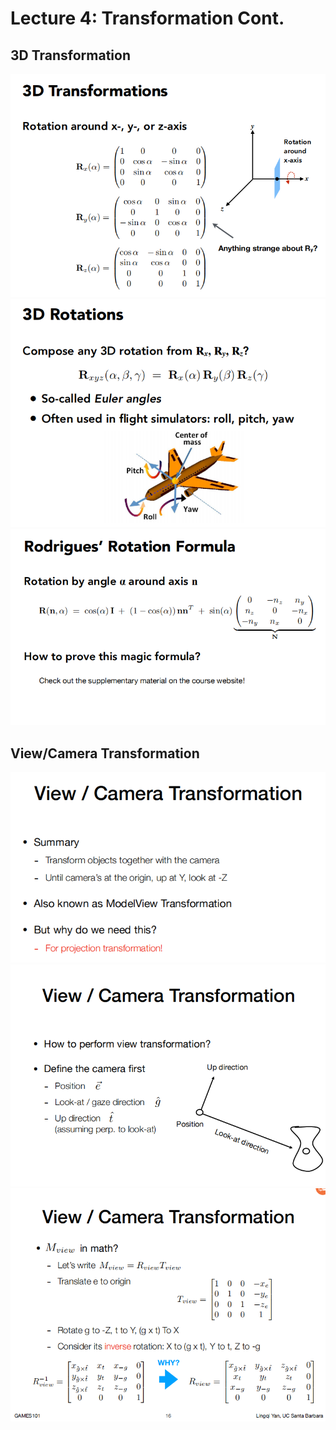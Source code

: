 # Lecture 4: Transformation Cont. 
## 3D Transformation
![](../attachments/2021-06-08-22-37-14.png) 
![](../attachments/2021-06-08-22-37-27.png) 
![](../attachments/2021-06-08-22-39-40.png) 

## View/Camera Transformation  
![](../attachments/2021-06-09-10-15-00.png)
![](../attachments/2021-06-09-10-07-57.png) 
![](../attachments/2021-06-09-10-11-18.png)  
